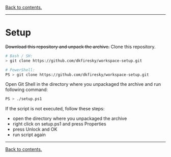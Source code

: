 [Back to contents.](./../README.md)

--------------------------------------------------------------------------------

# Setup
~~Download this repository and unpack the archive.~~ Clone this repository.

```sh
# Bash / SH:
> git clone https://github.com/dkfiresky/workspace-setup.git
```

```sh
# PowerShell:
PS > git clone https://github.com/dkfiresky/workspace-setup.git
```

Open Git Shell in the directory where you unpackaged the archive and run following command:

```sh
PS > ./setup.ps1
```

If the script is not executed, follow these steps:
- open the directory where you unpackaged the archive
- right click on setup.ps1 and press Properties
- press Unlock and OK
- run script again

--------------------------------------------------------------------------------

[Back to contents.](./../README.md)
